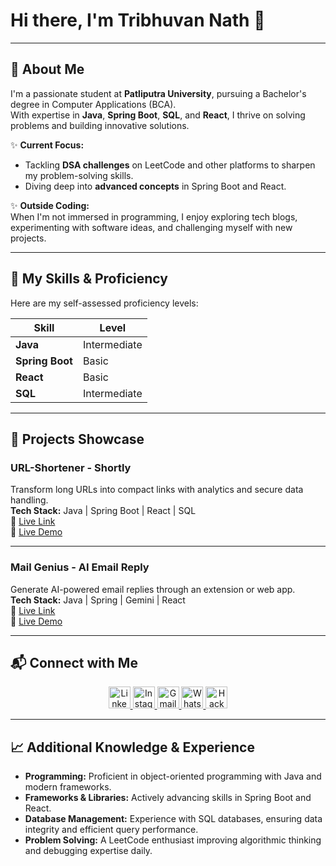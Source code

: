 # Hi there, I'm Tribhuvan Nath 👋
---

## 🌟 About Me

I'm a passionate student at **Patliputra University**, pursuing a Bachelor's degree in Computer Applications (BCA).  
With expertise in **Java**, **Spring Boot**, **SQL**, and **React**, I thrive on solving problems and building
innovative solutions.

✨ **Current Focus:**

- Tackling **DSA challenges** on LeetCode and other platforms to sharpen my problem-solving skills.
- Diving deep into **advanced concepts** in Spring Boot and React.

✨ **Outside Coding:**  
When I'm not immersed in programming, I enjoy exploring tech blogs, experimenting with software ideas, and challenging
myself with new projects.

---

## 🔧 My Skills & Proficiency

Here are my self-assessed proficiency levels:
<div align="center">

| Skill           | Level        |
|-----------------|--------------|
| **Java**        | Intermediate |
| **Spring Boot** | Basic        |
| **React**       | Basic        |
| **SQL**         | Intermediate |

</div>

---

## 🚀 Projects Showcase

### **URL-Shortener - Shortly**

Transform long URLs into compact links with analytics and secure data handling.  
**Tech Stack:** Java | Spring Boot | React | SQL  
🔗 [Live Link](https://shortly-col.netlify.app/home)  
🎥 [Live Demo](https://www.linkedin.com/posts/tribhuvan-nath-sagar_springboot-reactaxios-techjourney-activity-7318553540031827969-kqAT?utm_source=share&utm_medium=member_desktop&rcm=ACoAAEBnZaIBxJX4hjbaMRN-GMEkSo_eMNL3b_E)

---

### **Mail Genius - AI Email Reply**

Generate AI-powered email replies through an extension or web app.  
**Tech Stack:** Java | Spring | Gemini | React  
🔗 [Live Link](https://mail-genius-puce.vercel.app/)  
🎥 [Live Demo](https://www.linkedin.com/posts/tribhuvan-nath-sagar_ai-springboot-java-activity-7311604471854166016-1H8h?utm_source=share&utm_medium=member_desktop&rcm=ACoAAEBnZaIBxJX4hjbaMRN-GMEkSo_eMNL3b_E)

---

## 📬 Connect with Me

<div align="center">
  <a href="https://www.linkedin.com/in/tribhuvan-nath-sagar/" target="_blank">
    <img src="https://img.shields.io/static/v1?message=LinkedIn&logo=linkedin&label=&color=0077B5&logoColor=white&style=for-the-badge" height="35" alt="LinkedIn" />
  </a>
  <a href="https://www.instagram.com/reyansh_singh_rajput__/" target="_blank">
    <img src="https://img.shields.io/static/v1?message=Instagram&logo=instagram&label=&color=E4405F&logoColor=white&style=for-the-badge" height="35" alt="Instagram" />
  </a>
  <a href="mailto:tribhuvannath4567@gmail.com" target="_blank">
    <img src="https://img.shields.io/static/v1?message=Gmail&logo=gmail&label=&color=D14836&logoColor=white&style=for-the-badge" height="35" alt="Gmail" />
  </a>
  <a href="https://wa.me/9162021086" target="_blank">
    <img src="https://img.shields.io/static/v1?message=Whatsapp&logo=whatsapp&label=&color=25D366&logoColor=white&style=for-the-badge" height="35" alt="Whatsapp" />
  </a>
  <a href="https://www.hackerrank.com/profile/tribhuvannath567" target="_blank">
    <img src="https://img.shields.io/static/v1?message=HackerRank&logo=hackerrank&label=&color=2EC866&logoColor=white&style=for-the-badge" height="35" alt="HackerRank" />
  </a>
</div>

---

## 📈 Additional Knowledge & Experience

- **Programming:** Proficient in object-oriented programming with Java and modern frameworks.
- **Frameworks & Libraries:** Actively advancing skills in Spring Boot and React.
- **Database Management:** Experience with SQL databases, ensuring data integrity and efficient query performance.
- **Problem Solving:** A LeetCode enthusiast improving algorithmic thinking and debugging expertise daily.  
